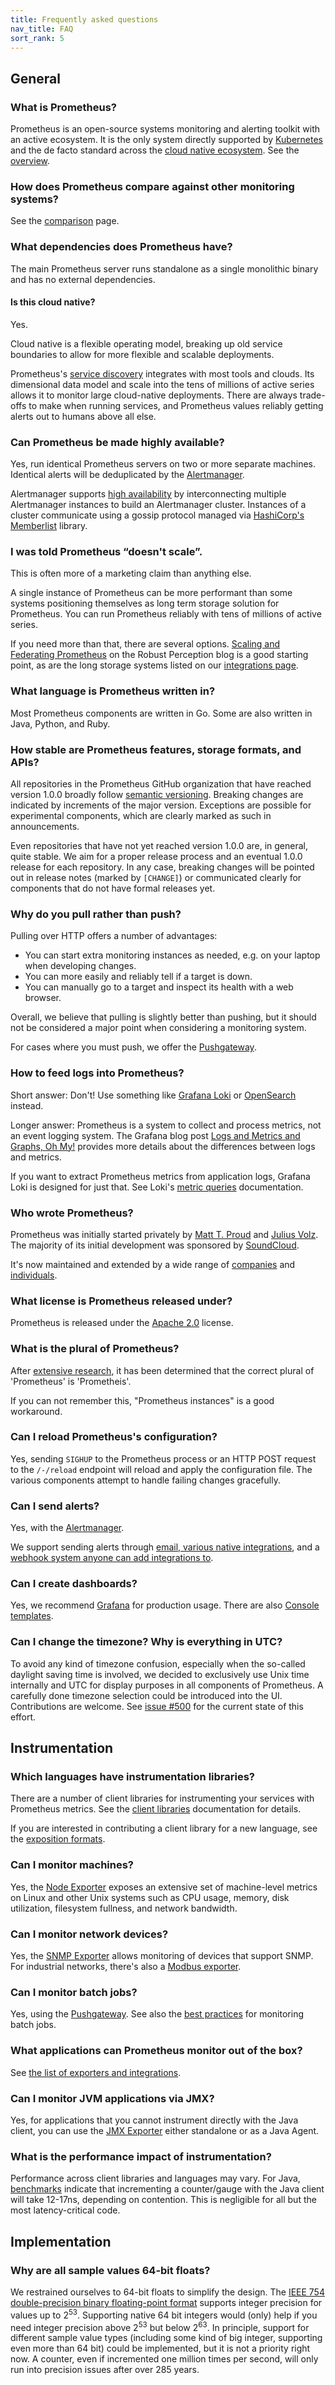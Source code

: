 ```yaml
---
title: Frequently asked questions
nav_title: FAQ
sort_rank: 5
---
```


## General

### What is Prometheus?

Prometheus is an open-source systems monitoring and alerting toolkit
with an active ecosystem.
It is the only system directly supported by [Kubernetes](https://kubernetes.io/) and the de facto standard across the [cloud native ecosystem](https://landscape.cncf.io/).
See the [overview](/docs/introduction/overview/).

### How does Prometheus compare against other monitoring systems?

See the [comparison](/docs/introduction/comparison/) page.

### What dependencies does Prometheus have?

The main Prometheus server runs standalone as a single monolithic binary and has no external dependencies.

#### Is this cloud native?

Yes.

Cloud native is a flexible operating model, breaking up old service boundaries to allow for more flexible and scalable deployments.

Prometheus's [service discovery](https://prometheus.io/docs/prometheus/latest/configuration/configuration/) integrates with most tools and clouds. Its dimensional data model and scale into the tens of millions of active series allows it to monitor large cloud-native deployments.
There are always trade-offs to make when running services, and Prometheus values reliably getting alerts out to humans above all else.

### Can Prometheus be made highly available?

Yes, run identical Prometheus servers on two or more separate machines.
Identical alerts will be deduplicated by the [Alertmanager](https://github.com/prometheus/alertmanager).

Alertmanager supports [high availability](https://github.com/prometheus/alertmanager#high-availability) by interconnecting multiple Alertmanager instances to build an Alertmanager cluster. Instances of a cluster communicate using a gossip protocol managed via [HashiCorp's Memberlist](https://github.com/hashicorp/memberlist) library.

### I was told Prometheus “doesn't scale”.

This is often more of a marketing claim than anything else.

A single instance of Prometheus can be more performant than some systems positioning themselves as long term storage solution for Prometheus.
You can run Prometheus reliably with tens of millions of active series.

If you need more than that, there are several options. [Scaling and Federating Prometheus](https://www.robustperception.io/scaling-and-federating-prometheus/) on the Robust Perception blog is a good starting point, as are the long storage systems listed on our [integrations page](https://prometheus.io/docs/operating/integrations/#remote-endpoints-and-storage).

### What language is Prometheus written in?

Most Prometheus components are written in Go. Some are also written in Java,
Python, and Ruby.

### How stable are Prometheus features, storage formats, and APIs?

All repositories in the Prometheus GitHub organization that have reached
version 1.0.0 broadly follow
[semantic versioning](http://semver.org/). Breaking changes are indicated by
increments of the major version. Exceptions are possible for experimental
components, which are clearly marked as such in announcements.

Even repositories that have not yet reached version 1.0.0 are, in general, quite
stable. We aim for a proper release process and an eventual 1.0.0 release for
each repository. In any case, breaking changes will be pointed out in release
notes (marked by `[CHANGE]`) or communicated clearly for components that do not
have formal releases yet.

### Why do you pull rather than push?

Pulling over HTTP offers a number of advantages:

* You can start extra monitoring instances as needed, e.g. on your laptop when developing changes.
* You can more easily and reliably tell if a target is down.
* You can manually go to a target and inspect its health with a web browser.

Overall, we believe that pulling is slightly better than pushing, but it should
not be considered a major point when considering a monitoring system.

For cases where you must push, we offer the [Pushgateway](/docs/instrumenting/pushing/).

### How to feed logs into Prometheus?

Short answer: Don't! Use something like [Grafana Loki](https://grafana.com/oss/loki/) or [OpenSearch](https://opensearch.org/) instead.

Longer answer: Prometheus is a system to collect and process metrics, not an
event logging system. The Grafana blog post
[Logs and Metrics and Graphs, Oh My!](https://grafana.com/blog/2016/01/05/logs-and-metrics-and-graphs-oh-my/)
provides more details about the differences between logs and metrics.

If you want to extract Prometheus metrics from application logs, Grafana Loki is designed for just that. See Loki's [metric queries](https://grafana.com/docs/loki/latest/logql/metric_queries/) documentation.

### Who wrote Prometheus?

Prometheus was initially started privately by
[Matt T. Proud](http://www.matttproud.com) and
[Julius Volz](http://juliusv.com). The majority of its
initial development was sponsored by [SoundCloud](https://soundcloud.com).

It's now maintained and extended by a wide range of [companies](https://prometheus.devstats.cncf.io/d/5/companies-table?orgId=1) and [individuals](https://prometheus.io/governance).

### What license is Prometheus released under?

Prometheus is released under the
[Apache 2.0](https://github.com/prometheus/prometheus/blob/main/LICENSE) license.

### What is the plural of Prometheus?

After [extensive research](https://youtu.be/B_CDeYrqxjQ), it has been determined
that the correct plural of 'Prometheus' is 'Prometheis'.

If you can not remember this, "Prometheus instances" is a good workaround.

### Can I reload Prometheus's configuration?

Yes, sending `SIGHUP` to the Prometheus process or an HTTP POST request to the
`/-/reload` endpoint will reload and apply the configuration file. The
various components attempt to handle failing changes gracefully.

### Can I send alerts?

Yes, with the [Alertmanager](https://github.com/prometheus/alertmanager).

We support sending alerts through [email, various native integrations](https://prometheus.io/docs/alerting/latest/configuration/), and a [webhook system anyone can add integrations to](https://prometheus.io/docs/operating/integrations/#alertmanager-webhook-receiver).

### Can I create dashboards?

Yes, we recommend [Grafana](/docs/visualization/grafana/) for production
usage. There are also [Console templates](/docs/visualization/consoles/).

### Can I change the timezone? Why is everything in UTC?

To avoid any kind of timezone confusion, especially when the so-called
daylight saving time is involved, we decided to exclusively use Unix
time internally and UTC for display purposes in all components of
Prometheus. A carefully done timezone selection could be introduced
into the UI. Contributions are welcome. See
[issue #500](https://github.com/prometheus/prometheus/issues/500)
for the current state of this effort.

## Instrumentation

### Which languages have instrumentation libraries?

There are a number of client libraries for instrumenting your services with
Prometheus metrics. See the [client libraries](/docs/instrumenting/clientlibs/)
documentation for details.

If you are interested in contributing a client library for a new language, see
the [exposition formats](/docs/instrumenting/exposition_formats/).

### Can I monitor machines?

Yes, the [Node Exporter](https://github.com/prometheus/node_exporter) exposes
an extensive set of machine-level metrics on Linux and other Unix systems such
as CPU usage, memory, disk utilization, filesystem fullness, and network
bandwidth.

### Can I monitor network devices?

Yes, the [SNMP Exporter](https://github.com/prometheus/snmp_exporter) allows
monitoring of devices that support SNMP.
For industrial networks, there's also a [Modbus exporter](https://github.com/RichiH/modbus_exporter).

### Can I monitor batch jobs?

Yes, using the [Pushgateway](/docs/instrumenting/pushing/). See also the
[best practices](/docs/practices/instrumentation/#batch-jobs) for monitoring batch
jobs.

### What applications can Prometheus monitor out of the box?

See [the list of exporters and integrations](/docs/instrumenting/exporters/).

### Can I monitor JVM applications via JMX?

Yes, for applications that you cannot instrument directly with the Java client, you can use the [JMX Exporter](https://github.com/prometheus/jmx_exporter)
either standalone or as a Java Agent.

### What is the performance impact of instrumentation?

Performance across client libraries and languages may vary. For Java,
[benchmarks](https://github.com/prometheus/client_java/blob/main/benchmarks/README.md)
indicate that incrementing a counter/gauge with the Java client will take
12-17ns, depending on contention. This is negligible for all but the most
latency-critical code.

## Implementation

### Why are all sample values 64-bit floats?

We restrained ourselves to 64-bit floats to simplify the design. The
[IEEE 754 double-precision binary floating-point
format](http://en.wikipedia.org/wiki/Double-precision_floating-point_format)
supports integer precision for values up to 2<sup>53</sup>. Supporting
native 64 bit integers would (only) help if you need integer precision
above 2<sup>53</sup> but below 2<sup>63</sup>. In principle, support
for different sample value types (including some kind of big integer,
supporting even more than 64 bit) could be implemented, but it is not
a priority right now. A counter, even if incremented one million times per
second, will only run into precision issues after over 285 years.
